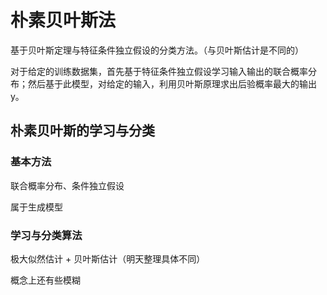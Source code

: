# 朴素贝叶斯法

基于贝叶斯定理与特征条件独立假设的分类方法。（与贝叶斯估计是不同的）

对于给定的训练数据集，首先基于特征条件独立假设学习输入输出的联合概率分布；然后基于此模型，对给定的输入，利用贝叶斯原理求出后验概率最大的输出 y。

## 朴素贝叶斯的学习与分类

### 基本方法

联合概率分布、条件独立假设

属于生成模型

### 学习与分类算法

极大似然估计 + 贝叶斯估计（明天整理具体不同）

概念上还有些模糊